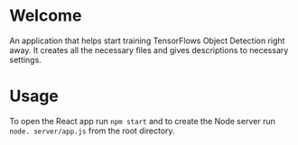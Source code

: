 # Welcome

An application that helps start training TensorFlows Object Detection right away. It creates all the necessary files and gives descriptions to necessary settings.

# Usage

To open the React app run `npm start` and to create the Node server run `node. server/app.js` from the root directory.
